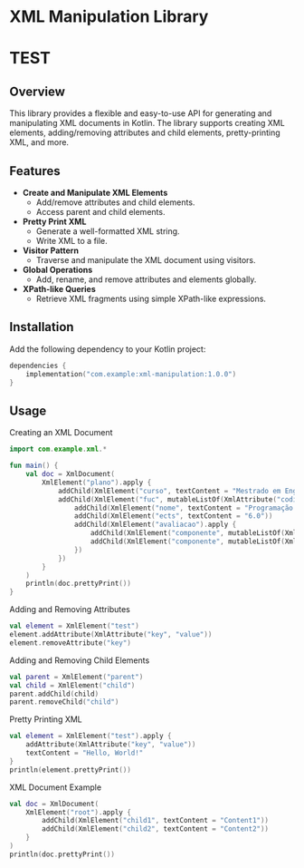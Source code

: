 # XML Manipulation Library
# TEST

## Overview

This library provides a flexible and easy-to-use API for generating and manipulating XML documents in Kotlin. The library supports creating XML elements, adding/removing attributes and child elements, pretty-printing XML, and more.

## Features

- **Create and Manipulate XML Elements**
  - Add/remove attributes and child elements.
  - Access parent and child elements.
- **Pretty Print XML**
  - Generate a well-formatted XML string.
  - Write XML to a file.
- **Visitor Pattern**
  - Traverse and manipulate the XML document using visitors.
- **Global Operations**
  - Add, rename, and remove attributes and elements globally.
- **XPath-like Queries**
  - Retrieve XML fragments using simple XPath-like expressions.

## Installation

Add the following dependency to your Kotlin project:

```kotlin
dependencies {
    implementation("com.example:xml-manipulation:1.0.0")
}
```

## Usage
Creating an XML Document

```kotlin
import com.example.xml.*

fun main() {
    val doc = XmlDocument(
        XmlElement("plano").apply {
            addChild(XmlElement("curso", textContent = "Mestrado em Engenharia Informática"))
            addChild(XmlElement("fuc", mutableListOf(XmlAttribute("codigo", "M4310"))).apply {
                addChild(XmlElement("nome", textContent = "Programação Avançada"))
                addChild(XmlElement("ects", textContent = "6.0"))
                addChild(XmlElement("avaliacao").apply {
                    addChild(XmlElement("componente", mutableListOf(XmlAttribute("nome", "Quizzes"), XmlAttribute("peso", "20%"))))
                    addChild(XmlElement("componente", mutableListOf(XmlAttribute("nome", "Projeto"), XmlAttribute("peso", "80%"))))
                })
            })
        }
    )
    println(doc.prettyPrint())
}
```

Adding and Removing Attributes
```kotlin
val element = XmlElement("test")
element.addAttribute(XmlAttribute("key", "value"))
element.removeAttribute("key")
```

Adding and Removing Child Elements
```kotlin
val parent = XmlElement("parent")
val child = XmlElement("child")
parent.addChild(child)
parent.removeChild("child")
```


Pretty Printing XML
```kotlin
val element = XmlElement("test").apply {
    addAttribute(XmlAttribute("key", "value"))
    textContent = "Hello, World!"
}
println(element.prettyPrint())
```


XML Document Example
```kotlin
val doc = XmlDocument(
    XmlElement("root").apply {
        addChild(XmlElement("child1", textContent = "Content1"))
        addChild(XmlElement("child2", textContent = "Content2"))
    }
)
println(doc.prettyPrint())
```
